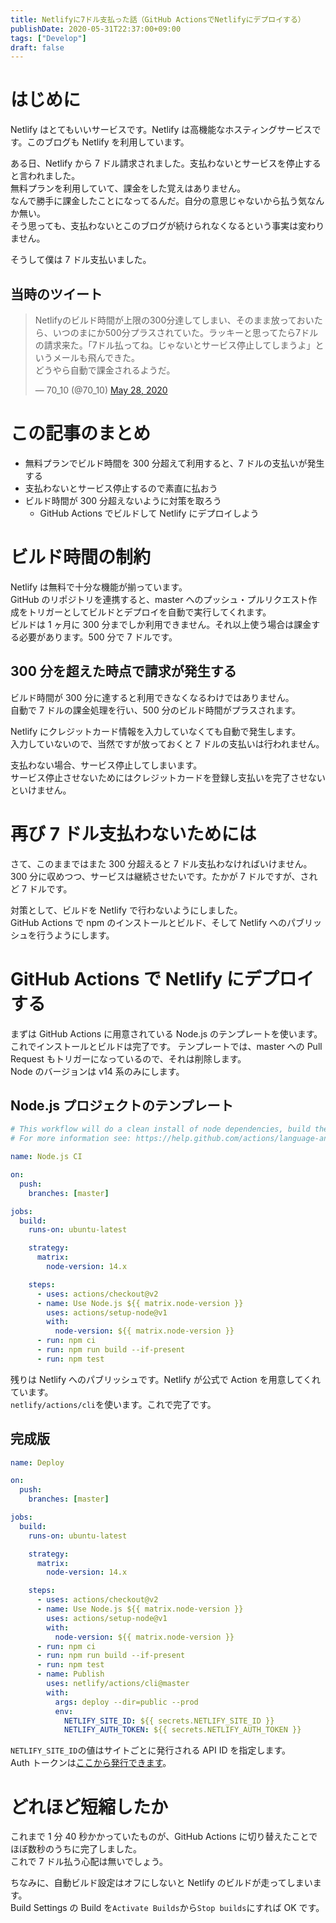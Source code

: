 ```yaml
---
title: Netlifyに7ドル支払った話（GitHub ActionsでNetlifyにデプロイする）
publishDate: 2020-05-31T22:37:00+09:00
tags: ["Develop"]
draft: false
---
```


# はじめに

Netlify はとてもいいサービスです。Netlify は高機能なホスティングサービスです。このブログも Netlify を利用しています。

ある日、Netlify から 7 ドル請求されました。支払わないとサービスを停止すると言われました。  
無料プランを利用していて、課金をした覚えはありません。  
なんで勝手に課金したことになってるんだ。自分の意思じゃないから払う気なんか無い。  
そう思っても、支払わないとこのブログが続けられなくなるという事実は変わりません。

そうして僕は 7 ドル支払いました。

## 当時のツイート

<blockquote class="twitter-tweet"><p lang="ja" dir="ltr">Netlifyのビルド時間が上限の300分達してしまい、そのまま放っておいたら、いつのまにか500分プラスされていた。ラッキーと思ってたら7ドルの請求来た。「7ドル払ってね。じゃないとサービス停止してしまうよ」というメールも飛んできた。<br>どうやら自動で課金されるようだ。</p>&mdash; 70_10 (@70_10) <a href="https://twitter.com/70_10/status/1265814047460519939?ref_src=twsrc%5Etfw">May 28, 2020</a></blockquote> <script async src="https://platform.twitter.com/widgets.js" charset="utf-8"></script>

# この記事のまとめ

- 無料プランでビルド時間を 300 分超えて利用すると、7 ドルの支払いが発生する
- 支払わないとサービス停止するので素直に払おう
- ビルド時間が 300 分超えないように対策を取ろう
  - GitHub Actions でビルドして Netlify にデプロイしよう

# ビルド時間の制約

Netlify は無料で十分な機能が揃っています。  
GitHub のリポジトリを連携すると、master へのプッシュ・プルリクエスト作成をトリガーとしてビルドとデプロイを自動で実行してくれます。  
ビルドは 1 ヶ月に 300 分までしか利用できません。それ以上使う場合は課金する必要があります。500 分で 7 ドルです。

## 300 分を超えた時点で請求が発生する

ビルド時間が 300 分に達すると利用できなくなるわけではありません。  
自動で 7 ドルの課金処理を行い、500 分のビルド時間がプラスされます。

Netlify にクレジットカード情報を入力していなくても自動で発生します。  
入力していないので、当然ですが放っておくと 7 ドルの支払いは行われません。

支払わない場合、サービス停止してしまいます。  
サービス停止させないためにはクレジットカードを登録し支払いを完了させないといけません。

# 再び 7 ドル支払わないためには

さて、このままではまた 300 分超えると 7 ドル支払わなければいけません。  
300 分に収めつつ、サービスは継続させたいです。たかが 7 ドルですが、されど 7 ドルです。

対策として、ビルドを Netlify で行わないようにしました。  
GitHub Actions で npm のインストールとビルド、そして Netlify へのパブリッシュを行うようにします。

# GitHub Actions で Netlify にデプロイする

まずは GitHub Actions に用意されている Node.js のテンプレートを使います。これでインストールとビルドは完了です。
テンプレートでは、master への Pull Request もトリガーになっているので、それは削除します。  
Node のバージョンは v14 系のみにします。

## Node.js プロジェクトのテンプレート

```yaml
# This workflow will do a clean install of node dependencies, build the source code and run tests across different versions of node
# For more information see: https://help.github.com/actions/language-and-framework-guides/using-nodejs-with-github-actions

name: Node.js CI

on:
  push:
    branches: [master]

jobs:
  build:
    runs-on: ubuntu-latest

    strategy:
      matrix:
        node-version: 14.x

    steps:
      - uses: actions/checkout@v2
      - name: Use Node.js ${{ matrix.node-version }}
        uses: actions/setup-node@v1
        with:
          node-version: ${{ matrix.node-version }}
      - run: npm ci
      - run: npm run build --if-present
      - run: npm test
```

残りは Netlify へのパブリッシュです。Netlify が公式で Action を用意してくれています。  
`netlify/actions/cli`を使います。これで完了です。

## 完成版

```yaml
name: Deploy

on:
  push:
    branches: [master]

jobs:
  build:
    runs-on: ubuntu-latest

    strategy:
      matrix:
        node-version: 14.x

    steps:
      - uses: actions/checkout@v2
      - name: Use Node.js ${{ matrix.node-version }}
        uses: actions/setup-node@v1
        with:
          node-version: ${{ matrix.node-version }}
      - run: npm ci
      - run: npm run build --if-present
      - run: npm test
      - name: Publish
        uses: netlify/actions/cli@master
        with:
          args: deploy --dir=public --prod
          env:
            NETLIFY_SITE_ID: ${{ secrets.NETLIFY_SITE_ID }}
            NETLIFY_AUTH_TOKEN: ${{ secrets.NETLIFY_AUTH_TOKEN }}
```

`NETLIFY_SITE_ID`の値はサイトごとに発行される API ID を指定します。  
Auth トークンは[ここから発行できます](https://app.netlify.com/user/applications#personal-access-tokens)。

# どれほど短縮したか

これまで 1 分 40 秒かかっていたものが、GitHub Actions に切り替えたことでほぼ数秒のうちに完了しました。  
これで 7 ドル払う心配は無いでしょう。

ちなみに、自動ビルド設定はオフにしないと Netlify のビルドが走ってしまいます。  
Build Settings の Build を`Activate Builds`から`Stop builds`にすれば OK です。
